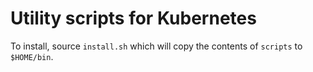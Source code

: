 # Utility scripts for Kubernetes

To install, source `install.sh` which will copy the contents of `scripts` to `$HOME/bin`.
